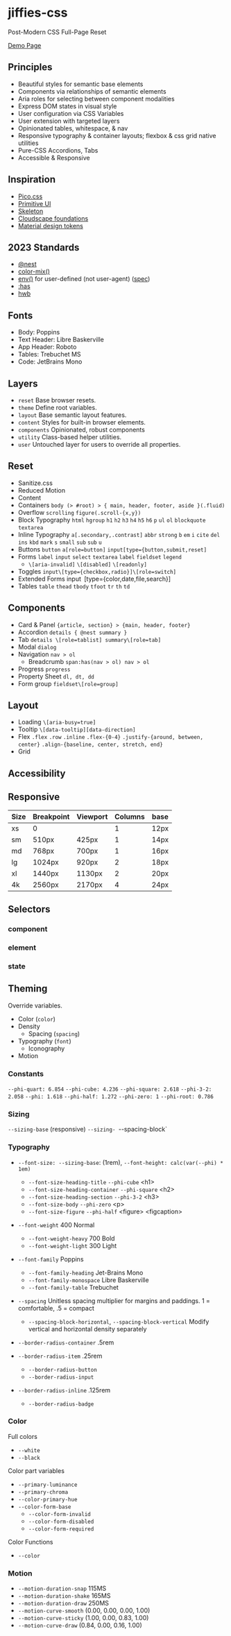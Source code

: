 # jiffies-css

Post-Modern CSS Full-Page Reset

[Demo Page](https://jefri.github.io/jiffies-css)

## Principles

- Beautiful styles for semantic base elements
- Components via relationships of semantic elements
- Aria roles for selecting between component modalities
- Express DOM states in visual style
- User configuration via CSS Variables
- User extension with targeted layers
- Opinionated tables, whitespace, & nav
- Responsive typography & container layouts; flexbox & css grid native utilities
- Pure-CSS Accordions, Tabs
- Accessible & Responsive

## Inspiration

- [Pico.css](http://picocss.com)
- [Primitive UI](https://taniarascia.github.io/primitive/)
- [Skeleton](http://getskeleton.com/)
- [Cloudscape foundations](https://cloudscape.design/foundation/)
- [Material design tokens](https://m3.material.io/foundations/design-tokens/overview)

## 2023 Standards

- [@nest](https://caniuse.com/?search=%40nest)
- [color-mix()](https://caniuse.com/?search=color-mix)
- [env()](<https://caniuse.com/?search=env()>) for user-defined (not user-agent) ([spec](https://drafts.csswg.org/css-env-1/#css-environment-variable))
- [:has](https://developer.mozilla.org/en-US/docs/Web/CSS/:has)
- [hwb](https://developer.mozilla.org/en-US/docs/Web/CSS/color_value/hwb)

## Fonts

- Body: Poppins
- Text Header: Libre Baskerville
- App Header: Roboto
- Tables: Trebuchet MS
- Code: JetBrains Mono

## Layers

- `reset` Base browser resets.
- `theme` Define root variables.
- `layout` Base semantic layout features.
- `content` Styles for built-in browser elements.
- `components` Opinionated, robust components
- `utility` Class-based helper utilities.
- `user` Untouched layer for users to override all properties.

## Reset

- Sanitize.css
- Reduced Motion
- Content
- Containers `body (> #root) > { main, header, footer, aside }(.fluid)`
- Overflow `scrolling` `figure(.scroll-{x,y})`
- Block Typography `html` `hgroup` `h1` `h2` `h3` `h4` `h5` `h6` `p` `ul` `ol` `blockquote` `textarea`
- Inline Typography `a[.secondary,.contrast]` `abbr` `strong` `b` `em` `i` `cite` `del` `ins` `kbd` `mark` `s` `small` `sub` `sub` `u`
- Buttons `button` `a[role=button]` `input[type={button,submit,reset]`
- Forms `label` `input` `select` `textarea` `label` `fieldset` `legend`
  - `\[aria-invalid]` `\[disabled]` `\[readonly]`
- Toggles `input\[type={checkbox,radio}]\[role=switch]`
- Extended Forms input` `\[type={color,date,file,search}]
- Tables `table` `thead` `tbody` `tfoot` `tr` `th` `td`

## Components

- Card & Panel `{article, section} > {main, header, footer}`
- Accordion `details { @nest summary }`
- Tab `details \[role=tablist] summary\[role=tab]`
- Modal `dialog`
- Navigation `nav > ol`
  - Breadcrumb `span:has(nav > ol) nav > ol`
- Progress `progress`
- Property Sheet `dl, dt, dd`
- Form group `fieldset\[role=group]`

## Layout

- Loading `\[aria-busy=true]`
- Tooltip `\[data-tooltip][data-direction]`
- Flex `.flex` `.row` `.inline` `.flex-{0-4}` `.justify-{around, between, center}` `.align-{baseline, center, stretch, end}`
- Grid

## Accessibility

## Responsive

| Size | Breakpoint | Viewport | Columns | base |
| ---- | ---------- | -------- | ------- | ---- |
| xs   | 0          |          | 1       | 12px |
| sm   | 510px      | 425px    | 1       | 14px |
| md   | 768px      | 700px    | 1       | 16px |
| lg   | 1024px     | 920px    | 2       | 18px |
| xl   | 1440px     | 1130px   | 2       | 20px |
| 4k   | 2560px     | 2170px   | 4       | 24px |

## Selectors

### component

### element

### state

## Theming

Override variables.

- Color (`color`)
- Density
  - Spacing (`spacing`)
- Typography (`font`)
  - Iconography
- Motion

<!-- --{color, sizing, box}-{} -->
<!-- --{component: accordian, card, form, link}[-{state: inactive, hover, disabled, focused, validation, error}][-{variant: }] -->

### Constants

`--phi-quart: 6.854`
`--phi-cube: 4.236`
`--phi-square: 2.618`
`--phi-3-2: 2.058`
`--phi: 1.618`
`--phi-half: 1.272`
`--phi-zero: 1`
`--phi-root: 0.786`

### Sizing

`--sizing-base` (responsive)
`--sizing-
`--spacing-block`

### Typography

- `--font-size: --sizing-base`: (1rem), `--font-height: calc(var(--phi) * 1em)`
  - `--font-size-heading-title` `--phi-cube` \<h1>
  - `--font-size-heading-container` `--phi-square` \<h2>
  - `--font-size-heading-section` `--phi-3-2` \<h3>
  - `--font-size-body` `--phi-zero` \<p>
  - `--font-size-figure` `--phi-half` \<figure> \<figcaption>
- `--font-weight` 400 Normal
  - `--font-weight-heavy` 700 Bold
  - `--font-weight-light` 300 Light
- `--font-family` Poppins

  - `--font-family-heading` Jet-Brains Mono
  - `--font-family-monospace` Libre Baskerville
  - `--font-family-table` Trebuchet

- `--spacing` Unitless spacing multiplier for margins and paddings. 1 = comfortable, .5 = compact
  - `--spacing-block-horizontal`, `--spacing-block-vertical` Modify vertical and horizontal density separately
- `--border-radius-container` .5rem
- `--border-radius-item` .25rem
  - `--border-radius-button`
  - `--border-radius-input`
- `--border-radius-inline` .125rem
  - `--border-radius-badge`

### Color

Full colors

- `--white`
- `--black`

Color part variables

- `--primary-luminance`
- `--primary-chroma`
- `--color-primary-hue`
- `--color-form-base`
  - `--color-form-invalid`
  - `--color-form-disabled`
  - `--color-form-required`

Color Functions

- `--color`

### Motion

- `--motion-duration-snap` 115MS
- `--motion-duration-shake` 165MS
- `--motion-duration-draw` 250MS
- `--motion-curve-smooth` (0.00, 0.00, 0.00, 1.00)
- `--motion-curve-sticky` (1.00, 0.00, 0.83, 1.00)
- `--motion-curve-draw` (0.84, 0.00, 0.16, 1.00)
